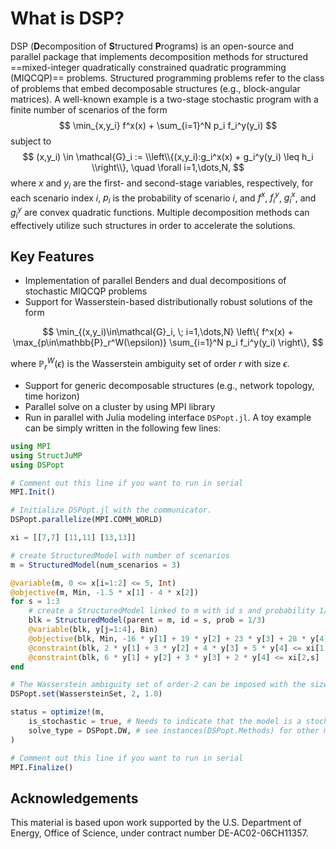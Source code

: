 # What is DSP?

DSP (**D**ecomposition of **S**tructured **P**rograms) is an open-source and parallel package that implements decomposition
methods for structured ==mixed-integer quadratically constrained quadratic programming (MIQCQP)== problems.
Structured programming problems refer to the class of problems that embed decomposable structures (e.g., block-angular matrices).
A well-known example is a two-stage stochastic program with a finite number of scenarios of the form
$$
\min_{x,y_i} f^x(x) + \sum_{i=1}^N p_i f_i^y(y_i)
$$
subject to
$$
(x,y_i) \in \mathcal{G}_i := \\left\\{(x,y_i):g_i^x(x) + g_i^y(y_i) \leq h_i \\right\\}, \quad \forall i=1,\dots,N,
$$
where $x$ and $y_i$ are the first- and second-stage variables, respectively, for each scenario index $i$, $p_i$ is the probability of scenario $i$, and $f^x$, $f_i^y$, $g_i^x$, and $g_i^y$ are convex quadratic functions.
Multiple decomposition methods can effectively utilize such structures in order to accelerate the solutions.

## Key Features

- Implementation of parallel Benders and dual decompositions of stochastic MIQCQP problems
- Support for Wasserstein-based distributionally robust solutions of the form

$$
\min_{(x,y_i)\in\mathcal{G}_i, \; i=1,\dots,N} \left\{ f^x(x) + \max_{p\in\mathbb{P}_r^W(\epsilon)} \sum_{i=1}^N p_i f_i^y(y_i) \right\},
$$

where $\mathbb{P}_r^W(\epsilon)$ is the Wasserstein ambiguity set of order $r$ with size $\epsilon$.

- Support for generic decomposable structures (e.g., network topology, time horizon)
- Parallel solve on a cluster by using MPI library
- Run in parallel with Julia modeling interface `DSPopt.jl`. A toy example can be simply written in the following few lines:

```julia
using MPI
using StructJuMP
using DSPopt

# Comment out this line if you want to run in serial
MPI.Init()

# Initialize DSPopt.jl with the communicator.
DSPopt.parallelize(MPI.COMM_WORLD)

xi = [[7,7] [11,11] [13,13]]

# create StructuredModel with number of scenarios
m = StructuredModel(num_scenarios = 3)

@variable(m, 0 <= x[i=1:2] <= 5, Int)
@objective(m, Min, -1.5 * x[1] - 4 * x[2])
for s = 1:3
    # create a StructuredModel linked to m with id s and probability 1/3
    blk = StructuredModel(parent = m, id = s, prob = 1/3)
    @variable(blk, y[j=1:4], Bin)
    @objective(blk, Min, -16 * y[1] + 19 * y[2] + 23 * y[3] + 28 * y[4])
    @constraint(blk, 2 * y[1] + 3 * y[2] + 4 * y[3] + 5 * y[4] <= xi[1,s] - x[1])
    @constraint(blk, 6 * y[1] + y[2] + 3 * y[3] + 2 * y[4] <= xi[2,s] - x[2])
end

# The Wasserstein ambiguity set of order-2 can be imposed with the size limit of 1.0.
DSPopt.set(WassersteinSet, 2, 1.0)

status = optimize!(m, 
    is_stochastic = true, # Needs to indicate that the model is a stochastic program.
    solve_type = DSPopt.DW, # see instances(DSPopt.Methods) for other methods
)

# Comment out this line if you want to run in serial
MPI.Finalize()
```

## Acknowledgements

This material is based upon work supported by the U.S. Department of Energy, Office of Science, under contract number DE-AC02-06CH11357.